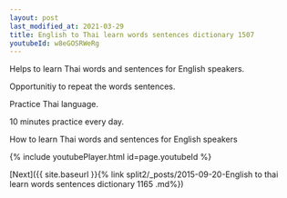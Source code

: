 ```yaml
---
layout: post
last_modified_at: 2021-03-29
title: English to Thai learn words sentences dictionary 1507 
youtubeId: w8eGOSRWeRg
---
```

 
 
Helps to learn Thai words and sentences for English speakers.

Opportunitiy to repeat the words sentences. 

Practice Thai language. 
 
10 minutes practice every day. 
 
How to learn Thai words and sentences for English speakers 
 
{% include youtubePlayer.html id=page.youtubeId %}
 
 
[Next]({{ site.baseurl }}{% link  split2/_posts/2015-09-20-English to thai learn words sentences dictionary 1165 .md%})
 
